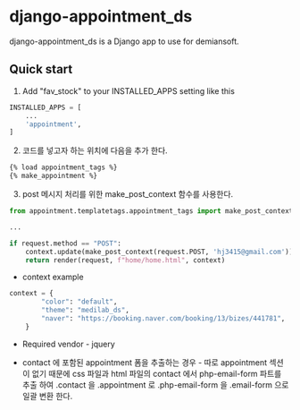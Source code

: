 django-appointment_ds
==========

django-appointment_ds is a Django app to use for demiansoft.

Quick start
------------

1. Add "fav_stock" to your INSTALLED_APPS setting like this
```python
INSTALLED_APPS = [
    ...
    'appointment',
]
```
    
2. 코드를 넣고자 하는 위치에 다음을 추가 한다.
```html
{% load appointment_tags %}
{% make_appointment %}
```

3. post 메시지 처리를 위한 make_post_context 함수를 사용한다.
```python
from appointment.templatetags.appointment_tags import make_post_context

...

if request.method == "POST":
    context.update(make_post_context(request.POST, 'hj3415@gmail.com'))
    return render(request, f"home/home.html", context)
```

* context example
```python
context = {
        "color": "default",
        "theme": "medilab_ds",
        "naver": "https://booking.naver.com/booking/13/bizes/441781",
    }
```

* Required vendor - jquery

* contact 에 포함된 appointment 폼을 추출하는 경우 - 따로 appointment 섹션이 없기 때문에 css 파일과 html 파일의 contact 에서 php-email-form 파트를
 추출 하여 .contact 을 .appointment 로 .php-email-form 을 .email-form 으로 일괄 변환 한다.
